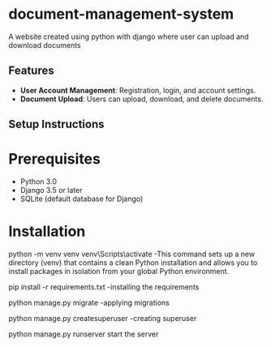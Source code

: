 # document-management-system
A website created using python with django where user can upload and download documents



## Features

- **User Account Management**: Registration, login, and account settings.
- **Document Upload**: Users can upload, download, and delete documents.

## Setup Instructions

# Prerequisites

- Python 3.0
- Django 3.5 or later
- SQLite (default database for Django)

# Installation

python -m venv venv
venv\Scripts\activate
-This command sets up a new directory (venv) that contains a clean Python installation and allows you to install packages in isolation from your global Python environment.


pip install -r requirements.txt
-installing the requirements


python manage.py migrate
-applying migrations


python manage.py createsuperuser
-creating superuser


python manage.py runserver
start the server

